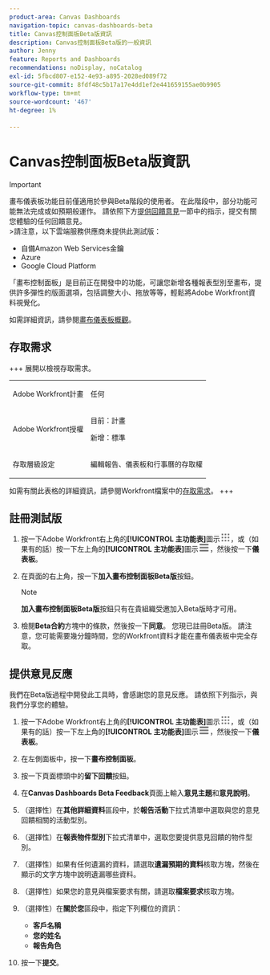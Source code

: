 ```yaml
---
product-area: Canvas Dashboards
navigation-topic: canvas-dashboards-beta
title: Canvas控制面板Beta版資訊
description: Canvas控制面板Beta版的一般資訊
author: Jenny
feature: Reports and Dashboards
recommendations: noDisplay, noCatalog
exl-id: 5fbcd807-e152-4e93-a895-2028ed089f72
source-git-commit: 8fdf48c5b17a17e4dd1ef2e441659155ae0b9905
workflow-type: tm+mt
source-wordcount: '467'
ht-degree: 1%

---
```


# Canvas控制面板Beta版資訊

>[!IMPORTANT]
>
>畫布儀表板功能目前僅適用於參與Beta階段的使用者。 在此階段中，部分功能可能無法完成或如預期般運作。 請依照下方[提供回饋意見](#provide-feedback)一節中的指示，提交有關您體驗的任何回饋意見。<br>
>&#x200B;>請注意，以下雲端服務供應商未提供此測試版：
>
>* 自備Amazon Web Services金鑰
>* Azure
>* Google Cloud Platform

「畫布控制面板」是目前正在開發中的功能，可讓您新增各種報表型別至畫布，提供許多彈性的版面選項，包括調整大小、拖放等等，輕鬆將Adobe Workfront資料視覺化。

如需詳細資訊，請參閱[畫布儀表板概觀](/help/quicksilver/reports-and-dashboards/canvas-dashboards/canvas-dashboards-overview.md)。

## 存取需求

+++ 展開以檢視存取需求。 

<table style="table-layout:auto"> 
<col> 
</col> 
<col> 
</col> 
<tbody> 
<tr> 
   <td role="rowheader"><p>Adobe Workfront計畫</p></td> 
   <td> 
<p>任何 </p> 
   </td> 
<tr> 
 <tr> 
   <td role="rowheader"><p>Adobe Workfront授權</p></td> 
   <td> 
<p>目前：計畫 </p> 
<p>新增：標準</p> 
   </td> 
   </tr> 
  </tr> 
  <tr> 
   <td role="rowheader"><p>存取層級設定</p></td> 
   <td><p>編輯報告、儀表板和行事曆的存取權</p>
  </td> 
  </tr>  
</tbody> 
</table>

如需有關此表格的詳細資訊，請參閱Workfront檔案中的[存取需求](/help/quicksilver/administration-and-setup/add-users/access-levels-and-object-permissions/access-level-requirements-in-documentation.md)。
+++


## 註冊測試版

1. 按一下Adobe Workfront右上角的&#x200B;**[!UICONTROL 主功能表]**&#x200B;圖示![主功能表](/help/_includes/assets/main-menu-icon.png)，或（如果有的話）按一下左上角的&#x200B;**[!UICONTROL 主功能表]**&#x200B;圖示![主功能表](/help/_includes/assets/main-menu-icon-left-nav.png)，然後按一下&#x200B;**儀表板**。

1. 在頁面的右上角，按一下&#x200B;**加入畫布控制面板Beta版**&#x200B;按鈕。

   >[!NOTE]
   >
   > **加入畫布控制面板Beta版**&#x200B;按鈕只有在貴組織受邀加入Beta版時才可用。

1. 檢閱&#x200B;**Beta合約**&#x200B;方塊中的條款，然後按一下&#x200B;**同意**。 您現已註冊Beta版。 請注意，您可能需要幾分鐘時間，您的Workfront資料才能在畫布儀表板中完全存取。

## 提供意見反應

我們在Beta版過程中開發此工具時，會感謝您的意見反應。 請依照下列指示，與我們分享您的體驗。

1. 按一下Adobe Workfront右上角的&#x200B;**[!UICONTROL 主功能表]**&#x200B;圖示![主功能表](/help/_includes/assets/main-menu-icon.png)，或（如果有的話）按一下左上角的&#x200B;**[!UICONTROL 主功能表]**&#x200B;圖示![主功能表](/help/_includes/assets/main-menu-icon-left-nav.png)，然後按一下&#x200B;**儀表板**。

1. 在左側面板中，按一下&#x200B;**畫布控制面板**。

1. 按一下頁面標頭中的&#x200B;**留下回饋**&#x200B;按鈕。

1. 在&#x200B;**Canvas Dashboards Beta Feedback**&#x200B;頁面上輸入&#x200B;**意見主題**&#x200B;和&#x200B;**意見說明**。

1. （選擇性）在&#x200B;**其他詳細資料**&#x200B;區段中，於&#x200B;**報告活動**&#x200B;下拉式清單中選取與您的意見回饋相關的活動型別。

1. （選擇性）在&#x200B;**報表物件型別**&#x200B;下拉式清單中，選取您要提供意見回饋的物件型別。

1. （選擇性）如果有任何遺漏的資料，請選取&#x200B;**遺漏預期的資料**&#x200B;核取方塊，然後在顯示的文字方塊中說明遺漏哪些資料。

1. （選擇性）如果您的意見與檔案要求有關，請選取&#x200B;**檔案要求**&#x200B;核取方塊。

1. （選擇性）在&#x200B;**關於您**&#x200B;區段中，指定下列欄位的資訊：
   * **客戶名稱**
   * **您的姓名**
   * **報告角色**

1. 按一下&#x200B;**提交**。

